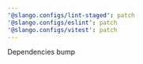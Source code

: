 ```yaml
---
'@slango.configs/lint-staged': patch
'@slango.configs/eslint': patch
'@slango.configs/vitest': patch
---
```


Dependencies bump
